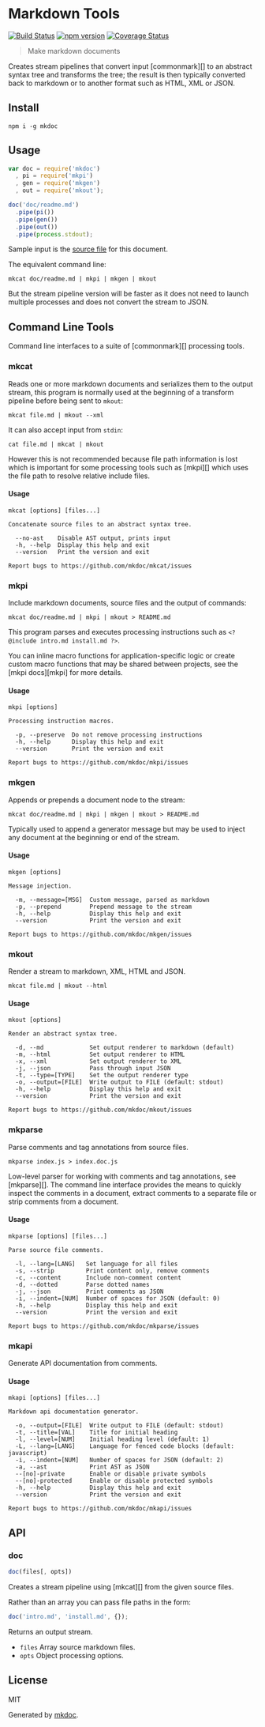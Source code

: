 # Markdown Tools

[![Build Status](https://travis-ci.org/mkdoc/mkdoc.svg?v=2)](https://travis-ci.org/mkdoc/mkdoc)
[![npm version](http://img.shields.io/npm/v/mkdoc.svg?v=2)](https://npmjs.org/package/mkdoc)
[![Coverage Status](https://coveralls.io/repos/mkdoc/mkdoc/badge.svg?branch=master&service=github&v=2)](https://coveralls.io/github/mkdoc/mkdoc?branch=master)

> Make markdown documents

Creates stream pipelines that convert input [commonmark][] to an abstract syntax tree and transforms the tree; the result is then typically converted back to markdown or to another format such as HTML, XML or JSON.

## Install

```
npm i -g mkdoc
```

## Usage

```javascript
var doc = require('mkdoc')
  , pi = require('mkpi')
  , gen = require('mkgen')
  , out = require('mkout');

doc('doc/readme.md')
  .pipe(pi())
  .pipe(gen())
  .pipe(out())
  .pipe(process.stdout);
```

Sample input is the [source file](/doc/readme.md) for this document.

The equivalent command line:

```shell
mkcat doc/readme.md | mkpi | mkgen | mkout
```

But the stream pipeline version will be faster as it does not need to launch multiple processes and does not convert the stream to JSON.

## Command Line Tools

Command line interfaces to a suite of [commonmark][] processing tools.

### mkcat

Reads one or more markdown documents and serializes them to the output stream, this program is normally used at the beginning of a transform pipeline before being sent to `mkout`:

```shell
mkcat file.md | mkout --xml
```

It can also accept input from `stdin`:

```shell
cat file.md | mkcat | mkout
```

However this is not recommended because file path information is lost which is important for some processing tools such as [mkpi][] which uses the file path to resolve relative include files.

#### Usage

```
mkcat [options] [files...]

Concatenate source files to an abstract syntax tree.

  --no-ast    Disable AST output, prints input
  -h, --help  Display this help and exit
  --version   Print the version and exit

Report bugs to https://github.com/mkdoc/mkcat/issues
```

### mkpi

Include markdown documents, source files and the output of commands:

```shell
mkcat doc/readme.md | mkpi | mkout > README.md
```

This program parses and executes processing instructions such as `<? @include intro.md install.md ?>`.

You can inline macro functions for application-specific logic or create custom macro functions that may be shared between projects, see the [mkpi docs][mkpi] for more details.

#### Usage

```
mkpi [options]

Processing instruction macros.

  -p, --preserve  Do not remove processing instructions
  -h, --help      Display this help and exit
  --version       Print the version and exit

Report bugs to https://github.com/mkdoc/mkpi/issues
```

### mkgen

Appends or prepends a document node to the stream:

```shell
mkcat doc/readme.md | mkpi | mkgen | mkout > README.md
```

Typically used to append a generator message but may be used to inject any document at the beginning or end of the stream.

#### Usage

```
mkgen [options]

Message injection.

  -m, --message=[MSG]  Custom message, parsed as markdown
  -p, --prepend        Prepend message to the stream
  -h, --help           Display this help and exit
  --version            Print the version and exit

Report bugs to https://github.com/mkdoc/mkgen/issues
```

### mkout

Render a stream to markdown, XML, HTML and JSON.

```shell
mkcat file.md | mkout --html
```

#### Usage

```
mkout [options]

Render an abstract syntax tree.

  -d, --md             Set output renderer to markdown (default)
  -m, --html           Set output renderer to HTML
  -x, --xml            Set output renderer to XML
  -j, --json           Pass through input JSON
  -t, --type=[TYPE]    Set the output renderer type
  -o, --output=[FILE]  Write output to FILE (default: stdout)
  -h, --help           Display this help and exit
  --version            Print the version and exit

Report bugs to https://github.com/mkdoc/mkout/issues
```

### mkparse

Parse comments and tag annotations from source files.

```shell
mkparse index.js > index.doc.js
```

Low-level parser for working with comments and tag annotations, see [mkparse][]. The command line interface provides the means to quickly inspect the comments in a document, extract comments to a separate file or strip comments from a document.

#### Usage

```
mkparse [options] [files...]

Parse source file comments.

  -l, --lang=[LANG]   Set language for all files
  -s, --strip         Print content only, remove comments
  -c, --content       Include non-comment content
  -d, --dotted        Parse dotted names
  -j, --json          Print comments as JSON
  -i, --indent=[NUM]  Number of spaces for JSON (default: 0)
  -h, --help          Display this help and exit
  --version           Print the version and exit

Report bugs to https://github.com/mkdoc/mkparse/issues
```

### mkapi

Generate API documentation from comments.

#### Usage

```
mkapi [options] [files...]

Markdown api documentation generator.

  -o, --output=[FILE]  Write output to FILE (default: stdout)
  -t, --title=[VAL]    Title for initial heading
  -l, --level=[NUM]    Initial heading level (default: 1)
  -L, --lang=[LANG]    Language for fenced code blocks (default: javascript)
  -i, --indent=[NUM]   Number of spaces for JSON (default: 2)
  -a, --ast            Print AST as JSON
  --[no]-private       Enable or disable private symbols
  --[no]-protected     Enable or disable protected symbols
  -h, --help           Display this help and exit
  --version            Print the version and exit

Report bugs to https://github.com/mkdoc/mkapi/issues
```

## API

### doc

```javascript
doc(files[, opts])
```

Creates a stream pipeline using [mkcat][] from the given source files.

Rather than an array you can pass file paths in the form:

```javascript
doc('intro.md', 'install.md', {});
```

Returns an output stream.

* `files` Array source markdown files.
* `opts` Object processing options.

## License

MIT

Generated by [mkdoc](https://github.com/mkdoc/mkdoc).

